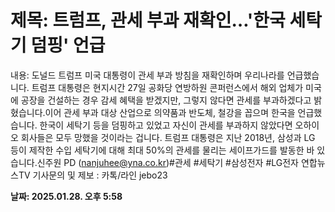 # **제목: 트럼프, 관세 부과 재확인…'한국 세탁기 덤핑' 언급**

  내용: 도널드 트럼프 미국 대통령이 관세 부과 방침을 재확인하며 우리나라를 언급했습니다. 트럼프 대통령은 현지시간 27일 공화당 연방하원 콘퍼런스에서 해외 업체가 미국에 공장을 건설하는 경우 감세 혜택을 받겠지만, 그렇지 않다면 관세를 부과하겠다고 밝혔습니다.이어 관세 부과 대상 산업으로 의약품과 반도체, 철강을 꼽으며 한국을 언급했습니다. 한국이 세탁기 등을 덤핑하고 있었고 자신이 관세를 부과하지 않았다면 오하이오 회사들은 모두 망했을 것이라는 겁니다. 트럼프 대통령은 지난 2018년, 삼성과 LG 등이 제작한 수입 세탁기에 대해 최대 50%의 관세를 물리는 세이프가드를 발동한 바 있습니다.신주원 PD (nanjuhee@yna.co.kr)#관세 #세탁기 #삼성전자 #LG전자 연합뉴스TV 기사문의 및 제보 : 카톡/라인 jebo23

  **날짜: 2025.01.28. 오후 5:58**